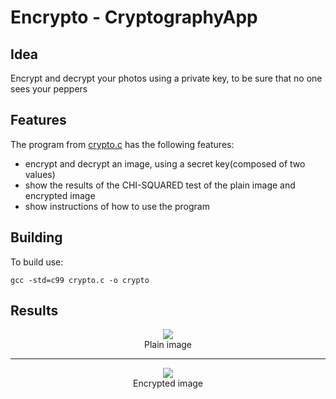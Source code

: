 # Encrypto - CryptographyApp
## Idea
Encrypt and decrypt your photos using a private key, to be sure that no one sees your peppers
## Features
The program from [crypto.c](crypto.c) has the following features:
- encrypt and decrypt an image, using a secret key(composed of two values)
- show the results of the CHI-SQUARED test of the plain image and encrypted image
- show instructions of how to use the program
## Building
To build use:
```
gcc -std=c99 crypto.c -o crypto
```
## Results
<p align="center">
  <img src="https://github.com/Alecsandu/CryptographyApp/blob/main/peppers.bmp">
  <br/>
  Plain image
  <hr />
</p>

<p align="center">
  <img src="https://github.com/Alecsandu/CryptographyApp/blob/main/examples/encodedpeppers.bmp">
  <br />
  Encrypted image
</p>
